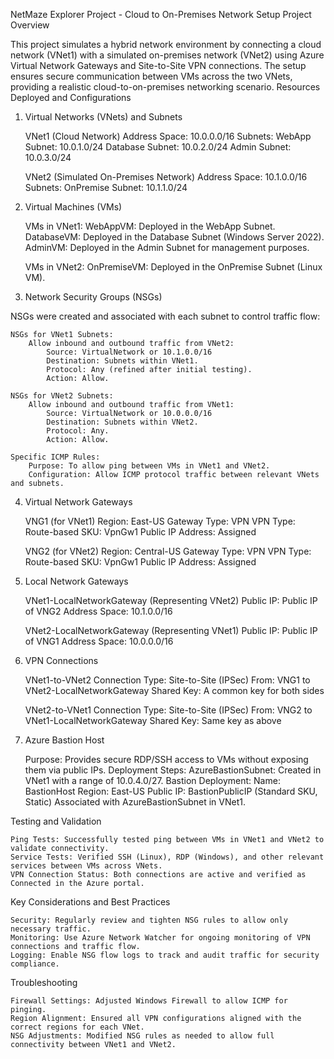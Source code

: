 NetMaze Explorer Project - Cloud to On-Premises Network Setup
Project Overview

This project simulates a hybrid network environment by connecting a cloud network (VNet1) with a simulated on-premises network (VNet2) using Azure Virtual Network Gateways and Site-to-Site VPN connections. The setup ensures secure communication between VMs across the two VNets, providing a realistic cloud-to-on-premises networking scenario.
Resources Deployed and Configurations
1. Virtual Networks (VNets) and Subnets

    VNet1 (Cloud Network)
        Address Space: 10.0.0.0/16
        Subnets:
            WebApp Subnet: 10.0.1.0/24
            Database Subnet: 10.0.2.0/24
            Admin Subnet: 10.0.3.0/24

    VNet2 (Simulated On-Premises Network)
        Address Space: 10.1.0.0/16
        Subnets:
            OnPremise Subnet: 10.1.1.0/24

2. Virtual Machines (VMs)

    VMs in VNet1:
        WebAppVM: Deployed in the WebApp Subnet.
        DatabaseVM: Deployed in the Database Subnet (Windows Server 2022).
        AdminVM: Deployed in the Admin Subnet for management purposes.

    VMs in VNet2:
        OnPremiseVM: Deployed in the OnPremise Subnet (Linux VM).

3. Network Security Groups (NSGs)

NSGs were created and associated with each subnet to control traffic flow:

    NSGs for VNet1 Subnets:
        Allow inbound and outbound traffic from VNet2:
            Source: VirtualNetwork or 10.1.0.0/16
            Destination: Subnets within VNet1.
            Protocol: Any (refined after initial testing).
            Action: Allow.

    NSGs for VNet2 Subnets:
        Allow inbound and outbound traffic from VNet1:
            Source: VirtualNetwork or 10.0.0.0/16
            Destination: Subnets within VNet2.
            Protocol: Any.
            Action: Allow.

    Specific ICMP Rules:
        Purpose: To allow ping between VMs in VNet1 and VNet2.
        Configuration: Allow ICMP protocol traffic between relevant VNets and subnets.

4. Virtual Network Gateways

    VNG1 (for VNet1)
        Region: East-US
        Gateway Type: VPN
        VPN Type: Route-based
        SKU: VpnGw1
        Public IP Address: Assigned

    VNG2 (for VNet2)
        Region: Central-US
        Gateway Type: VPN
        VPN Type: Route-based
        SKU: VpnGw1
        Public IP Address: Assigned

5. Local Network Gateways

    VNet1-LocalNetworkGateway (Representing VNet2)
        Public IP: Public IP of VNG2
        Address Space: 10.1.0.0/16

    VNet2-LocalNetworkGateway (Representing VNet1)
        Public IP: Public IP of VNG1
        Address Space: 10.0.0.0/16

6. VPN Connections

    VNet1-to-VNet2 Connection
        Type: Site-to-Site (IPSec)
        From: VNG1 to VNet2-LocalNetworkGateway
        Shared Key: A common key for both sides

    VNet2-to-VNet1 Connection
        Type: Site-to-Site (IPSec)
        From: VNG2 to VNet1-LocalNetworkGateway
        Shared Key: Same key as above

7. Azure Bastion Host

    Purpose: Provides secure RDP/SSH access to VMs without exposing them via public IPs.
    Deployment Steps:
        AzureBastionSubnet:
            Created in VNet1 with a range of 10.0.4.0/27.
        Bastion Deployment:
            Name: BastionHost
            Region: East-US
            Public IP: BastionPublicIP (Standard SKU, Static)
            Associated with AzureBastionSubnet in VNet1.

Testing and Validation

    Ping Tests: Successfully tested ping between VMs in VNet1 and VNet2 to validate connectivity.
    Service Tests: Verified SSH (Linux), RDP (Windows), and other relevant services between VMs across VNets.
    VPN Connection Status: Both connections are active and verified as Connected in the Azure portal.

Key Considerations and Best Practices

    Security: Regularly review and tighten NSG rules to allow only necessary traffic.
    Monitoring: Use Azure Network Watcher for ongoing monitoring of VPN connections and traffic flow.
    Logging: Enable NSG flow logs to track and audit traffic for security compliance.

Troubleshooting

    Firewall Settings: Adjusted Windows Firewall to allow ICMP for pinging.
    Region Alignment: Ensured all VPN configurations aligned with the correct regions for each VNet.
    NSG Adjustments: Modified NSG rules as needed to allow full connectivity between VNet1 and VNet2.
